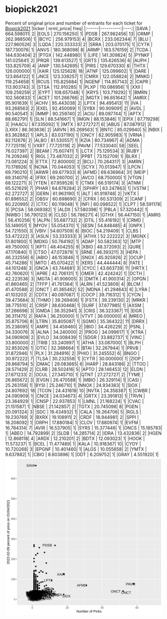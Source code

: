 # biopick2021
Percent of original price and number of entrants for each ticket for [Biopick2021](https://twitter.com/hashtag/Biopick2021)
|ticker | nrml_price| freq|
|:------|----------:|----:|
|SAVA   | 664.598011|    2|
|EOLS   | 270.156250|    1|
|PDSB   | 267.982456|   13|
|ORMP   | 262.988506|    1|
|BCYC   | 256.979153|    4|
|BCRX   | 233.062344|    7|
|BLU    | 227.960526|    3|
|LQDA   | 220.333333|    2|
|SRRA   | 203.070175|    1|
|CYTK   | 187.730076|    1|
|ANVS   | 180.368098|    8|
|ARMP   | 163.576159|    2|
|TCDA   | 144.630404|    2|
|PTGX   | 142.448980|    1|
|LIFE   | 141.309824|    5|
|PYNKF  | 141.025641|    2|
|PRQR   | 139.613527|    1|
|GRTS   | 135.626536|    6|
|AUPH   | 133.825709|    4|
|ANIP   | 130.542695|    1|
|PIRS   | 129.670330|    8|
|THTX   | 126.000000|    1|
|XAIR   | 125.125628|   18|
|ATNF   | 125.099602|    1|
|DARE   | 123.664122|    1|
|JNCE   | 123.338257|    1|
|CMRX   | 122.058824|    2|
|MNKD   | 119.254658|    1|
|RCUS   | 115.825684|    1|
|NGENF  | 114.857143|    2|
|CAPR   | 113.903743|    3|
|STSA   | 112.910285|    1|
|PLXP   | 110.086956|    1|
|XXII   | 109.259259|    2|
|EYPT   | 108.657048|    1|
|KRYS   | 103.719292|    1|
|BMRN   | 102.560833|    1|
|ACET   | 101.266766|    2|
|MGTX   |  96.651642|    1|
|AMRX   |  95.901639|    1|
|ACHV   |  95.443038|    2|
|LPTX   |  94.495413|   11|
|IVA    |  93.268563|    2|
|EXEL   |  92.450069|    1|
|SYBX   |  90.909091|    2|
|AVDL   |  90.540541|    3|
|IMMP   |  90.259740|    2|
|ACIU   |  89.097744|    1|
|APTX   |  88.662791|    1|
|SLN    |  88.541667|    1|
|IMGN   |  88.153846|    1|
|EPIX   |  87.719298|    3|
|HAACU  |  87.335092|    1|
|IMTX   |  87.272727|    6|
|ABUS   |  87.087912|    3|
|LXRX   |  86.363636|    2|
|ARVN   |  85.269563|    1|
|BNTC   |  85.029940|    5|
|NBIX   |  83.362882|    1|
|APLS   |  83.037190|    1|
|ONCY   |  82.905983|    1|
|VRNA   |  82.112676|    2|
|ALBO   |  81.530557|    1|
|KZIA   |  80.734967|    4|
|ADMA   |  77.725118|    1|
|VXRT   |  77.725118|    2|
|PAVM   |  77.533040|   58|
|SEEL   |  76.027397|    2|
|BEAM   |  75.607411|    1|
|LCTX   |  75.129534|    3|
|RUBY   |  74.209246|    1|
|RIGL   |  73.487032|    2|
|PPBT   |  73.152709|    1|
|BLRX   |  73.061224|    3|
|ETTX   |  72.800000|    2|
|BCLI   |  70.264317|    3|
|AMRN   |  70.178926|    1|
|NCNA   |  70.044053|    1|
|SCYX   |  70.013947|    1|
|LPCN   |  69.790210|    1|
|ARWR   |  69.677933|    8|
|AFMD   |  69.636964|   31|
|MEIP   |  69.314079|    4|
|IFRX   |  69.260700|    2|
|AVCO   |  68.750000|    1|
|VTGN   |  68.122271|    3|
|YTEN   |  67.959528|    1|
|CTMX   |  66.519174|    3|
|ATNM   |  65.521629|    7|
|PHAR   |  64.678284|    2|
|SPHRY  |  63.247863|    1|
|VSTM   |  62.272727|    3|
|GERN   |  61.963190|    1|
|ALT    |  61.919748|    2|
|VKTX   |  61.896552|    2|
|OBSV   |  60.698690|    2|
|CFRX   |  60.531309|    2|
|CANF   |  60.220995|    2|
|CTIC   |  60.119048|    1|
|INFI   |  60.098522|    1|
|CLPT   |  58.591178|    3|
|PCSA   |  58.069382|    1|
|ALDX   |  57.580398|    1|
|PBLA   |  57.320442|    1|
|NWBO   |  56.790123|    9|
|CLSD   |  56.786271|    4|
|GTHX   |  56.447150|    1|
|AMRS   |  56.410256|    1|
|ALPN   |  55.687732|    2|
|DTIL   |  55.416192|    1|
|CRMD   |  55.149051|    1|
|MYOV   |  55.054370|    1|
|SESN   |  54.848485|    4|
|GNPX   |  54.721550|    3|
|VBIV   |  54.607509|    8|
|BIOC   |  54.219409|    1|
|CLBS   |  53.472222|    3|
|ASLN   |  53.333333|    3|
|ATHX   |  52.222222|    3|
|MGNX   |  51.801800|    1|
|MDXG   |  50.764192|    1|
|ADAP   |  50.582363|   12|
|MTP    |  49.750000|    1|
|KPTI   |  48.404255|    9|
|XBIO   |  48.372093|    2|
|QURE   |  47.170840|    1|
|CTSO   |  47.072879|    1|
|SRNE   |  46.393211|    3|
|HEPA   |  46.232558|    6|
|ABIO   |  46.153846|    1|
|SNGX   |  45.925926|    2|
|OCUP   |  45.714286|    1|
|MITO   |  45.070422|    1|
|XERS   |  44.444444|    8|
|FATE   |  44.101248|    3|
|GNCA   |  43.744681|    3|
|CYCC   |  43.663739|   11|
|HRTX   |  42.760620|    1|
|APRE   |  42.706131|    1|
|OMER   |  42.424242|    1|
|DCTH   |  42.223536|    3|
|MGTA   |  41.906005|    3|
|DMTK   |  41.900314|    2|
|OPGN   |  41.860465|    2|
|TFFP   |  41.761364|    1|
|ALRN   |  41.523809|    4|
|BLCM   |  41.470588|    2|
|ONCT   |  41.365462|   52|
|MDNA   |  41.294643|    6|
|LYRA   |  41.103203|    2|
|CDTX   |  40.097087|    1|
|COCP   |  39.716312|    1|
|CYCN   |  39.473684|    3|
|THMO   |  39.269406|    1|
|FSTX   |  39.239130|    2|
|MRKR   |  38.775510|    2|
|CRSP   |  38.630468|    1|
|SURF   |  37.677985|    1|
|AXSM   |  37.266698|    3|
|GMDA   |  36.352941|    3|
|CRIS   |  36.323367|   11|
|EIGR   |  36.311475|    2|
|RAFA   |  36.250000|    1|
|VTVT   |  36.000000|    4|
|MREO   |  35.875706|    8|
|LTRN   |  35.805087|    1|
|SGMO   |  35.364322|   11|
|DRRX   |  35.238095|    1|
|AMPE   |  34.459460|    2|
|IBIO   |  34.426229|    2|
|PSNL   |  34.330076|    3|
|ALNA   |  34.240000|    2|
|PROG   |  34.099617|    1|
|KTRA   |  34.090909|    2|
|EVLO   |  34.008439|    1|
|SDGR   |  33.882737|    1|
|VINC   |  33.800000|    2|
|TRIB   |  33.240997|    1|
|ATHA   |  33.087000|    1|
|BLPH   |  32.853026|    1|
|OTIC   |  32.388664|    1|
|BTAI   |  32.267944|    1|
|PRVB   |  31.872946|    1|
|PLX    |  31.284916|    2|
|PHIO   |  31.245552|    6|
|BNGO   |  30.972222|    7|
|TLSA   |  30.232558|    1|
|CYTR   |  30.000000|    1|
|ZIOP   |  29.868794|    5|
|DMAC   |  29.083665|    6|
|HARP   |  28.843186|    2|
|TTOO   |  28.571429|    2|
|CLRB   |  28.502416|    5|
|APTO   |  28.146453|   12|
|ELDN   |  27.671233|    2|
|OCUL   |  27.345710|    1|
|QTNT   |  27.272727|    2|
|TYME   |  26.865672|    3|
|EVGN   |  26.470588|    1|
|MBIO   |  26.329114|    1|
|CASI   |  25.263158|    1|
|BYSI   |  25.246710|    1|
|NNOX   |  24.934383|    1|
|SIOX   |  24.807692|   18|
|TCON   |  24.431818|   10|
|NVTA   |  24.358387|    1|
|CWBR   |  24.090909|    1|
|CNCE   |  24.034673|    4|
|GRTX   |  23.391813|    1|
|TRVN   |  23.364929|    1|
|CNSP   |  22.937853|    1|
|LMNL   |  21.168224|    1|
|CVAC   |  21.151587|    1|
|NBSE   |  21.142857|    2|
|TGTX   |  20.745098|    8|
|PGEN   |  20.091324|    3|
|SDC    |  19.434932|    1|
|CALA   |  19.264706|    5|
|RGLS   |  19.230769|    3|
|BXRX   |  19.108911|    2|
|CRDF   |  18.944981|    2|
|SPPI   |  18.208092|    1|
|ORPH   |  17.880184|    1|
|CLOV   |  17.680974|    1|
|EVFM   |  16.784314|    7|
|AVIR   |  16.537905|    1|
|SYRS   |  15.377446|    1|
|ONCS   |  15.185783|    1|
|ABEO   |  14.792899|    2|
|SLDB   |  14.285714|    2|
|IDRA   |  13.432836|    2|
|HGEN   |  12.868118|    4|
|ARDX   |  12.210201|    2|
|BDTX   |  12.093023|    1|
|HOOK   |  11.573237|    1|
|BCEL   |  11.477489|    1|
|KALA   |  10.918367|   10|
|CYDY   |  10.720268|    3|
|EPGNF  |  10.401460|    1|
|ALGS   |  10.055658|    2|
|YMTX   |   9.637882|    1|
|CBIO   |   8.603896|    1|
|ODT    |   6.209752|    1|
|GRAY   |   4.551920|    1|
![retvspicks](biopicks.png?raw=true)
